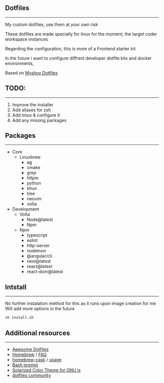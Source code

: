 ## Dotfiles
-------

My custom dotfiles, use them at your own risk

These dotfiles are made specially for linux for the moment, the target coder workspace instances

Regarding the configuration, this is more of a Frontend starter kit

In the future i want to configure diffrent developer dotfile kits and docker environments, 

Based on [Myshov Dotfiles](https://github.com/myshov/dotfiles/blob/master/README.md)


## TODO:
-------
1. Improve the installer 
2. Add aliases for zsh
3. Add tmux & configure it
4. Add any missing packages

## Packages
-------
* Core
    * Linuxbrew
        * ag
        * cmake
        * grep
        * httpie
        * python
        * tmux
        * tree
        * neovim
        * volta
* Development
    * Volta
        * Node@latest
        * Npm
    * Npm
        * typescript
        * eslint
        * http-server
        * nodemon
        * @angular/cli
        * next@latest 
        * react@latest 
        * react-dom@latest

## Intstall
-------
No further instalation method for this as it runs upon image creation for me
Will add more options in the future 

```bash
sh install.sh
```

## Additional resources
-------
* [Awesome Dotfiles](https://github.com/webpro/awesome-dotfiles)
* [Homebrew](http://brew.sh/) / [FAQ](https://github.com/Homebrew/homebrew/wiki/FAQ)
* [homebrew-cask](http://caskroom.io/) / [usage](https://github.com/phinze/homebrew-cask/blob/master/USAGE.md)
* [Bash prompt](http://wiki.archlinux.org/index.php/Color_Bash_Prompt)
* [Solarized Color Theme for GNU ls](https://github.com/seebi/dircolors-solarized)
* [dotfiles community](http://dotfiles.github.io/)
